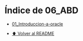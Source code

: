 # Índice de 06_ABD

- [01_Introduccion-a-oracle](./01_Introduccion-a-oracle/Index.md)

- [⬆️ Volver al README](/README.md)
